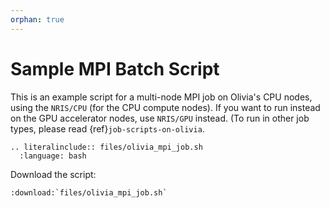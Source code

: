 ```yaml
---
orphan: true
---
```


# Sample MPI Batch Script

This is an example script for a multi-node MPI job on Olivia's CPU
nodes, using the `NRIS/CPU` (for the CPU compute nodes). If you want
to run instead on the GPU accelerator nodes, use `NRIS/GPU` instead.
(To run in other job types, please read {ref}`job-scripts-on-olivia`.

```{eval-rst}
.. literalinclude:: files/olivia_mpi_job.sh
  :language: bash
```

Download the script:
```{eval-rst}
:download:`files/olivia_mpi_job.sh`
```
